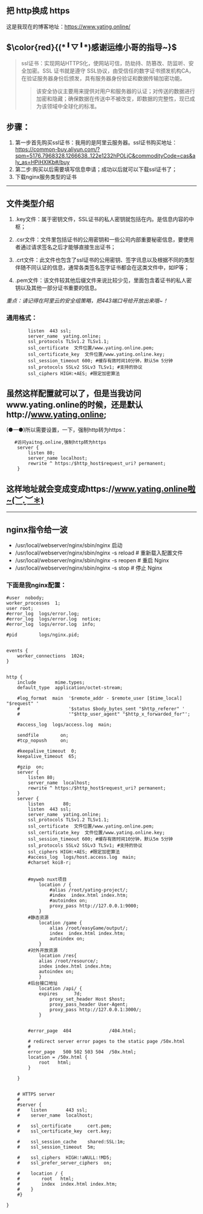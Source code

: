 ## 把 http换成 https

这是我现在的博客地址：https://www.yating.online/

$\color{red}{(*╹▽╹*)感谢运维小哥的指导~}$
--- 

> ssl证书：实现网站HTTPS化，使网站可信，防劫持、防篡改、防监听、安全加密。SSL 证书就是遵守 SSL协议，由受信任的数字证书颁发机构CA，在验证服务器身份后颁发，具有服务器身份验证和数据传输加密功能。
>> 该安全协议主要用来提供对用户和服务器的认证；对传送的数据进行加密和隐藏；确保数据在传送中不被改变，即数据的完整性，现已成为该领域中全球化的标准。

## 步骤：
1. 第一步首先购买ssl证书：我用的是阿里云服务器。ssl证书购买地址：https://common-buy.aliyun.com/?spm=5176.7968328.1266638..122e1232hPOLjC&commodityCode=cas&aly_as=HPiHXlKb#/buy
2. 第二步:购买以后需要填写信息申请；成功以后就可以下载ssl证书了；
3. 下载nginx服务类型的证书

--- 
## 文件类型介绍
1. .key文件：属于密钥文件，SSL证书的私人密钥就包括在内。是信息内容的中枢；
2. .csr文件：文件里包括证书的公用密钥和一些公司内部重要秘密信息，要使用者通过请求签名之后才能够直接生出证书；

3. .crt文件：此文件也包含了ssl证书的公用密钥、签字讯息以及根据不同的类型伴随不同认证的信息，通常各类签名签字证书都会在这类文件中，如IP等；

4. .pem文件：该文件较其他后缀文件来说比较少见，里面包含着证书的私人密钥以及其他一部分证书重要的信息。

*重点：请记得在阿里云的安全组策略，把443端口号给开放出来哦~！*

### 通用格式：
```nginx
        listen  443 ssl;
        server_name  yating.online;
        ssl_protocols TLSv1.2 TLSv1.1;
        ssl_certificate  文件位置/www.yating.online.pem;
        ssl_certificate_key  文件位置/www.yating.online.key;
        ssl_session_timeout 600; #缓存有效时间10分钟，默认5m 5分钟
        ssl_protocols SSLv2 SSLv3 TLSv1; #支持的协议
        ssl_ciphers HIGH:+AES; #限定加密算法
```

## 虽然这样配置就可以了，但是当我访问www.yating.online的时候，还是默认http://www.yating.online;
(●—●)所以需要设置，一下，强制http转为https：

```nginx
   #访问yaitng.online,强制http转为https
    server {
        listen 80;
        server_name localhost;
        rewrite ^ https:/$http_host$request_uri? permanent;
    }
```

## 这样地址就会变成变成https://www.yating.online啦~(︶.̮︶✽)

*** 

## nginx指令给一波
- /usr/local/webserver/nginx/sbin/nginx 启动
- /usr/local/webserver/nginx/sbin/nginx -s reload            # 重新载入配置文件
- /usr/local/webserver/nginx/sbin/nginx -s reopen            # 重启 Nginx
- /usr/local/webserver/nginx/sbin/nginx -s stop              # 停止 Nginx


### 下面是我nginx配置：
```nginx
#user  nobody;
worker_processes  1;
user root;
#error_log  logs/error.log;
#error_log  logs/error.log  notice;
#error_log  logs/error.log  info;

#pid        logs/nginx.pid;


events {
    worker_connections  1024;
}


http {
    include       mime.types;
    default_type  application/octet-stream;

    #log_format  main  '$remote_addr - $remote_user [$time_local] "$request" '
    #                  '$status $body_bytes_sent "$http_referer" '
    #                  '"$http_user_agent" "$http_x_forwarded_for"';

    #access_log  logs/access.log  main;

    sendfile        on;
    #tcp_nopush     on;

    #keepalive_timeout  0;
    keepalive_timeout  65;

    #gzip  on;
    server {
        listen 80;
        server_name  localhost;
        rewrite ^ https:/$http_host$request_uri? permanent;
    }
    server {
        listen       80;
        listen  443 ssl;
        server_name  yating.online;
        ssl_protocols TLSv1.2 TLSv1.1;
        ssl_certificate  文件位置/www.yating.online.pem;
        ssl_certificate_key  文件位置/www.yating.online.key;
        ssl_session_timeout 600; #缓存有效时间10分钟，默认5m 5分钟
        ssl_protocols SSLv2 SSLv3 TLSv1; #支持的协议
        ssl_ciphers HIGH:+AES; #限定加密算法
        #access_log  logs/host.access.log  main;
        #charset koi8-r;


        #myweb nuxt项目
            location / {
                #alias /root/yating-project/;
                #index  index.html index.htm;
                #autoindex on;
                proxy_pass http://127.0.0.1:9000;
            }
        #静态资源
            location /game {
                alias /root/easyGame/output/;
                index  index.html index.htm;
                autoindex on;
            }
        #对外开放资源
            location /res{
            alias /root/resource/;
            index index.html index.htm;
            autoindex on;
            }
        #后台接口地址
            location /api/ {
            expires      7d;
                proxy_set_header Host $host;
                proxy_pass_header User-Agent;
                proxy_pass http://127.0.0.1:3000/;
            }


        #error_page  404              /404.html;

        # redirect server error pages to the static page /50x.html
        #
        error_page   500 502 503 504  /50x.html;
        location = /50x.html {
            root   html;
        }

    }


    # HTTPS server
    #
    #server {
    #    listen       443 ssl;
    #    server_name  localhost;

    #    ssl_certificate      cert.pem;
    #    ssl_certificate_key  cert.key;

    #    ssl_session_cache    shared:SSL:1m;
    #    ssl_session_timeout  5m;

    #    ssl_ciphers  HIGH:!aNULL:!MD5;
    #    ssl_prefer_server_ciphers  on;

    #    location / {
    #        root   html;
    #        index  index.html index.htm;
    #    }
    #}

}

```